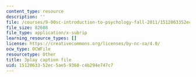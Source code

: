 ```yaml
---
content_type: resource
description: ''
file: /courses/9-00sc-introduction-to-psychology-fall-2011/1512063352ec5ae59360c4b294e747c7_SBrCPDC21f4.vtt
file_size: 82608
file_type: application/x-subrip
learning_resource_types: []
license: https://creativecommons.org/licenses/by-nc-sa/4.0/
ocw_type: OCWFile
resourcetype: Other
title: 3play caption file
uid: 15120633-52ec-5ae5-9360-c4b294e747c7
---
```

